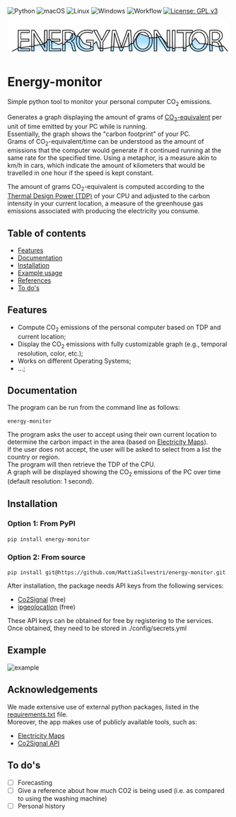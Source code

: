 ![Python](https://img.shields.io/badge/python-3670A0?logo=python&logoColor=ffdd54)
![macOS](https://img.shields.io/badge/mac%20os-000000?logo=macos&logoColor=F0F0F0)
![Linux](https://img.shields.io/badge/Linux-FCC624?logo=linux&logoColor=black)
![Windows](https://img.shields.io/badge/Windows-0078D6?logo=windows&logoColor=white)
![Workflow](https://github.com/MattiaSilvestri/energy-monitor/actions/workflows/tests.yml/badge.svg)
[![License: GPL v3](https://img.shields.io/badge/License-GPL%20v3-blue.svg)](http://www.gnu.org/licenses/gpl-3.0)

![Logo](./media/energy-monitor-logo.png)

# **Energy-monitor**
Simple python tool to monitor your personal computer CO<sub>2</sub> emissions. 

Generates a graph displaying the amount of grams of [CO<sub>2</sub>-equivalent](https://ec.europa.eu/eurostat/statistics-explained/index.php?title=Glossary:Carbon_dioxide_equivalent) per unit of time emitted by your PC while is running. <br>
Essentially, the graph shows the "carbon footprint" of your PC. <br>
Grams of CO<sub>2</sub>-equivalent/time can be understood as the amount of emissions that the computer would generate if it continued running at the same rate for the specified time. Using a metaphor, is a measure akin to km/h in cars, which indicate the amount of kilometers that would be travelled in one hour if the speed is kept constant. <br>

The amount of grams CO<sub>2</sub>-equivalent is computed according to the [Thermal Design Power (TDP)](https://en.wikipedia.org/wiki/Thermal_design_power) of your CPU and adjusted to the carbon intensity in your current location, a measure of the greenhouse gas emissions associated with producing the electricity you consume. <br>

## **Table of contents**
* [Features](#features)
* [Documentation](#documentation)
* [Installation](#installation)
* [Example usage](#example)
* [References](#references)
* [To do's](#to-dos)

## **Features**
* Compute CO<sub>2</sub> emissions of the personal computer based on TDP and current location;
* Display the CO<sub>2</sub> emissions with fully customizable graph (e.g., temporal resolution, color, etc.);
* Works on different Operating Systems;
* ...;

## **Documentation**
The program can be run from the command line as follows:
```
energy-monitor
```

The program asks the user to accept using their own current location to determine the carbon impact in the area (based on [Electricity Maps](https://app.electricitymaps.com/map)). <br>
If the user does not accept, the user will be asked to select from a list the country or region. <br>
The program will then retrieve the TDP of the CPU. <br>
A graph will be displayed showing the CO<sub>2</sub> emissions of the PC over time (default resolution: 1 second). <br>


## **Installation**
### Option 1: From PyPI
```
pip install energy-monitor
```
### Option 2: From source
```
pip install git@https://github.com/MattiaSilvestri/energy-monitor.git
```

After installation, the package needs API keys from the following services:
* [Co2Signal](https://www.co2signal.com/) (free)
* [ipgeolocation](https://ipgeolocation.io/) (free) <br>

These API keys can be obtained for free by registering to the services. <br>
Once obtained, they need to be stored in ./config/secrets.yml

## **Example**

![example](./media/energy-monitor-example.gif)


## **Acknowledgements**
We made extensive use of external python packages, listed in the [requirements.txt](https://github.com/MattiaSilvestri/energy-monitor/blob/readme/requirements.txt) file. <br>
Moreover, the app makes use of publicly available tools, such as:
- [Electricity Maps](https://app.electricitymaps.com/map)
- [Co2Signal API](https://www.co2signal.com/)

## **To do's**
- [ ] Forecasting
- [ ] Give a reference about how much CO2 is being used (i.e. as compared to
      using the washing machine)
- [ ] Personal history
